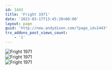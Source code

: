 ```yaml
---
id: 1443
title: 'Fright 1971'
date: '2023-03-17T13:45:20+00:00'
layout: page
guid: 'http://new.andydixon.com/?page_id=1443'
trx_addons_post_views_count:
    - '1'
---
```


![Fright 1971](https://i0.wp.com/assets.g8x2.ldn.idrivee2-23.com/posters/Fright%201971%2001.jpg?w=1200&ssl=1 "Fright 1971")  
![Fright 1971](https://i0.wp.com/assets.g8x2.ldn.idrivee2-23.com/posters/Fright%201971%2002.jpg?w=1200&ssl=1 "Fright 1971")  
![Fright 1971](https://i0.wp.com/assets.g8x2.ldn.idrivee2-23.com/posters/Fright%201971%2003.jpg?w=1200&ssl=1 "Fright 1971")